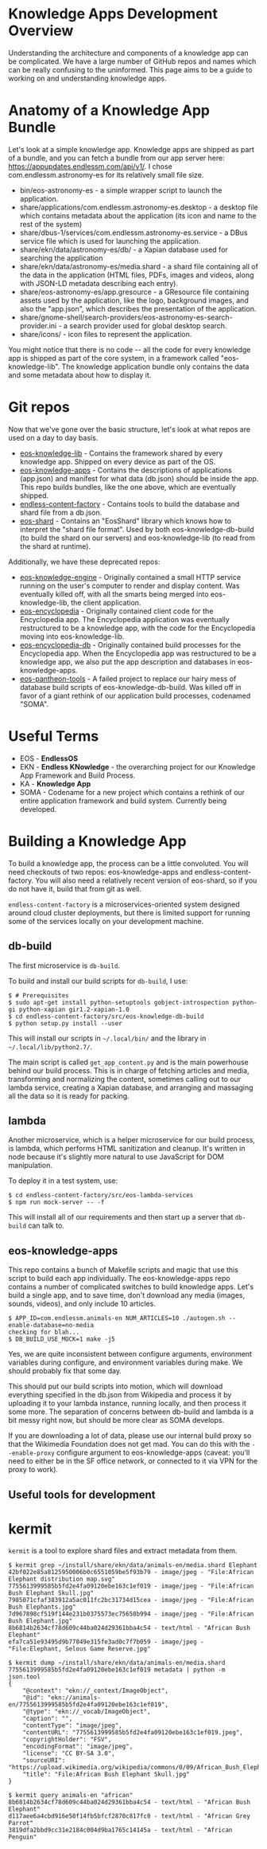 # Knowledge Apps Development Overview

Understanding the architecture and components of a knowledge app can be complicated. We
have a large number of GitHub repos and names which can be really confusing to the
uninformed. This page aims to be a guide to working on and understanding knowledge apps.

# Anatomy of a Knowledge App Bundle

Let's look at a simple knowledge app. Knowledge apps are shipped as part of a bundle, and
you can fetch a bundle from our app server here:
https://appupdates.endlessm.com/api/v1/. I chose com.endlessm.astronomy-es for its
relatively small file size.

 * bin/eos-astronomy-es - a simple wrapper script to launch the application.
 * share/applications/com.endlessm.astronomy-es.desktop - a desktop file which contains
   metadata about the application (its icon and name to the rest of the system)
 * share/dbus-1/services/com.endlessm.astronomy-es.service - a DBus service file which is
   used for launching the application.
 * share/ekn/data/astronomy-es/db/ - a Xapian database used for searching the application
 * share/ekn/data/astronomy-es/media.shard - a shard file containing all of the data in
   the application (HTML files, PDFs, images and videos, along with JSON-LD metadata
   describing each entry).
 * share/eos-astronomy-es/app.gresource - a GResource file containing assets used by the
   application, like the logo, background images, and also the "app.json", which describes
   the presentation of the application.
 * share/gnome-shell/search-providers/eos-astronomy-es-search-provider.ini - a search
   provider used for global desktop search.
 * share/icons/ - icon files to represent the application.

You might notice that there is no code -- all the code for every knowledge app is shipped
as part of the core system, in a framework called "eos-knowledge-lib". The knowledge
application bundle only contains the data and some metadata about how to display it.

# Git repos

Now that we've gone over the basic structure, let's look at what repos are used on a day
to day basis.

 * [eos-knowledge-lib](https://github.com/endlessm/eos-knowledge-lib) - Contains the
   framework shared by every knowledge app. Shipped on every device as part of the OS.
 * [eos-knowledge-apps](https://github.com/endlessm/eos-knowledge-apps/) - Contains the
   descriptions of applications (app.json) and manifest for what data (db.json) should be
   inside the app. This repo builds bundles, like the one above, which are eventually
   shipped.
 * [endless-content-factory](https://github.com/endlessm/endless-content-factory) - Contains
   tools to build the database and shard file from a db.json.
 * [eos-shard](https://github.com/endlessm/eos-shard) - Contains an "EosShard" library
   which knows how to interpret the "shard file format". Used by both
   eos-knowledge-db-build (to build the shard on our servers) and eos-knowledge-lib (to
   read from the shard at runtime).

Additionally, we have these deprecated repos:

 * [eos-knowledge-engine](http://github.com/endlessm/eos-knowledge-engine) - Originally
   contained a small HTTP service running on the user's computer to render and display
   content. Was eventually killed off, with all the smarts being merged into
   eos-knowledge-lib, the client application.
 * [eos-encyclopedia](https://github.com/endlessm/eos-encyclopedia) - Originally contained
   client code for the Encyclopedia app. The Encyclopedia application was eventually
   restructured to be a knowledge app, with the code for the Encyclopedia moving into
   eos-knowledge-lib.
 * [eos-encyclopedia-db](https://github.com/endlessm/eos-encyclopedia-db) - Originally
   contained build processes for the Encyclopedia app. When the Encyclopedia app was
   restructured to be a knowledge app, we also put the app description and databases in
   eos-knowledge-apps.
 * [eos-pantheon-tools](https://github.com/endlessm/eos-pantheon-tools) - A failed project
   to replace our hairy mess of database build scripts of eos-knowledge-db-build. Was
   killed off in favor of a giant rethink of our application build processes, codenamed
   "SOMA".

# Useful Terms

 * EOS - **EndlessOS**
 * EKN - **Endless KNowledge** - the overarching project for our Knowledge App Framework
   and Build Process.
 * KA - **Knowledge App**
 * SOMA - Codename for a new project which contains a rethink of our entire application
   framework and build system. Currently being developed.

# Building a Knowledge App

To build a knowledge app, the process can be a little convoluted. You will need checkouts
of two repos: eos-knowledge-apps and endless-content-factory. You will also need a relatively
recent version of eos-shard, so if you do not have it, build that from git as well.

`endless-content-factory` is a microservices-oriented system designed around cloud cluster
deployments, but there is limited support for running some of the services locally on your
development machine.

## db-build

The first microservice is `db-build`.

To build and install our build scripts for `db-build`, I use:

```
$ # Prerequisites
$ sudo apt-get install python-setuptools gobject-introspection python-gi python-xapian gir1.2-xapian-1.0
$ cd endless-content-factory/src/eos-knowledge-db-build
$ python setup.py install --user
```

This will install our scripts in `~/.local/bin/` and the library in
`~/.local/lib/python2.7/`.

The main script is called `get_app_content.py` and is the main powerhouse
behind our build process. This is in charge of fetching articles and
media, transforming and normalizing the content, sometimes calling out
to our lambda service, creating a Xapian database, and arranging and
massaging all the data so it is ready for packing.

## lambda

Another microservice, which is a helper microservice for our build process, is
lambda, which performs HTML sanitization and cleanup. It's written in node
because it's slightly more natural to use JavaScript for DOM manipulation.

To deploy it in a test system, use:

```
$ cd endless-content-factory/src/eos-lambda-services
$ npm run mock-server -- -f
```

This will install all of our requirements and then start up a server that
`db-build` can talk to.

## eos-knowledge-apps

This repo contains a bunch of Makefile scripts and magic that use this
script to build each app individually. The eos-knowledge-apps repo
contains a number of complicated switches to build knowledge
apps. Let's build a single app, and to save time, don't download any
media (images, sounds, videos), and only include 10 articles.

```
$ APP_ID=com.endlessm.animals-en NUM_ARTICLES=10 ./autogen.sh --enable-database=no-media
checking for blah...
$ DB_BUILD_USE_MOCK=1 make -j5
```

Yes, we are quite inconsistent between configure arguments,
environment variables during configure, and environment variables
during make. We should probably fix that some day.

This should put our build scripts into motion, which will download
everything specified in the db.json from Wikipedia and process it by
uploading it to your lambda instance, running locally, and then
process it some more. The separation of concerns between db-build and
lambda is a bit messy right now, but should be more clear as SOMA
develops.

If you are downloading a lot of data, please use our internal build
proxy so that the Wikimedia Foundation does not get mad. You can do
this with the `--enable-proxy` configure argument to
eos-knowledge-apps (caveat: you'll need to either be in the SF office
network, or connected to it via VPN for the proxy to work).

## Useful tools for development

# kermit
`kermit` is a tool to explore shard files and extract metadata from them.

```
$ kermit grep ~/install/share/ekn/data/animals-en/media.shard Elephant
42bf022e85a8125950006b0c6551059be5f93b79 - image/jpeg - "File:African Elephant distribution map.svg"
7755613999585b5fd2e4fa09120ebe163c1ef019 - image/jpeg - "File:African Bush Elephant Skull.jpg"
7985071cfaf383912a5ac011fc2bc31734d15cea - image/jpeg - "File:African Bush Elephants.jpg"
7d967898cf519f144e231b0375573ec75658b994 - image/jpeg - "File:African Bush Elephant.jpg"
8b6814b2634cf78d609c44ba024d29361bba4c54 - text/html - "African Bush Elephant"
efa7ca51e93495d9b77849e315fe3ad0c7f7b059 - image/jpeg - "File:Elephant, Selous Game Reserve.jpg"

$ kermit dump ~/install/share/ekn/data/animals-en/media.shard 7755613999585b5fd2e4fa09120ebe163c1ef019 metadata | python -m json.tool
{
    "@context": "ekn://_context/ImageObject",
    "@id": "ekn://animals-en/7755613999585b5fd2e4fa09120ebe163c1ef019",
    "@type": "ekn://_vocab/ImageObject",
    "caption": "",
    "contentType": "image/jpeg",
    "contentURL": "7755613999585b5fd2e4fa09120ebe163c1ef019.jpeg",
    "copyrightHolder": "FSV",
    "encodingFormat": "image/jpeg",
    "license": "CC BY-SA 3.0",
    "sourceURI": "https://upload.wikimedia.org/wikipedia/commons/0/09/African_Bush_Elephant_Skull.jpg",
    "title": "File:African Bush Elephant Skull.jpg"
}

$ kermit query animals-en "african"
8b6814b2634cf78d609c44ba024d29361bba4c54 - text/html - "African Bush Elephant"
d117aee6a4cbd916e50f14fb5bfcf2870c817fc0 - text/html - "African Grey Parrot"
3819dfa2bbd9cc31e2184c004d9ba1765c14145a - text/html - "African Penguin"
```
